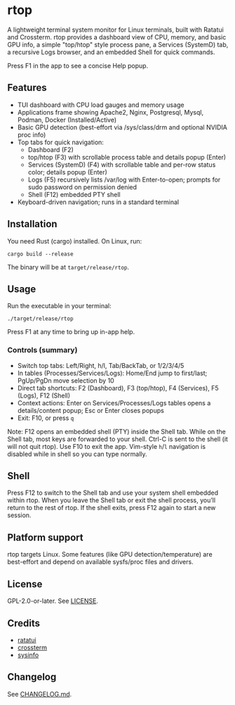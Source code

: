 # rtop

A lightweight terminal system monitor for Linux terminals, built with Ratatui and Crossterm. rtop provides a dashboard view of CPU, memory, and basic GPU info, a simple "top/htop" style process pane, a Services (SystemD) tab, a recursive Logs browser, and an embedded Shell for quick commands.

Press F1 in the app to see a concise Help popup.

## Features
- TUI dashboard with CPU load gauges and memory usage
- Applications frame showing Apache2, Nginx, Postgresql, Mysql, Podman, Docker (Installed/Active)
- Basic GPU detection (best-effort via /sys/class/drm and optional NVIDIA proc info)
- Top tabs for quick navigation:
  - Dashboard (F2)
  - top/htop (F3) with scrollable process table and details popup (Enter)
  - Services (SystemD) (F4) with scrollable table and per-row status color; details popup (Enter)
  - Logs (F5) recursively lists /var/log with Enter-to-open; prompts for sudo password on permission denied
  - Shell (F12) embedded PTY shell
- Keyboard-driven navigation; runs in a standard terminal

## Installation
You need Rust (cargo) installed. On Linux, run:

```
cargo build --release
```

The binary will be at `target/release/rtop`.

## Usage
Run the executable in your terminal:

```
./target/release/rtop
```

Press F1 at any time to bring up in-app help.

### Controls (summary)
- Switch top tabs: Left/Right, h/l, Tab/BackTab, or 1/2/3/4/5
- In tables (Processes/Services/Logs): Home/End jump to first/last; PgUp/PgDn move selection by 10
- Direct tab shortcuts: F2 (Dashboard), F3 (top/htop), F4 (Services), F5 (Logs), F12 (Shell)
- Context actions: Enter on Services/Processes/Logs tables opens a details/content popup; Esc or Enter closes popups
- Exit: F10, or press `q`

Note: F12 opens an embedded shell (PTY) inside the Shell tab. While on the Shell tab, most keys are forwarded to your shell. Ctrl-C is sent to the shell (it will not quit rtop). Use F10 to exit the app. Vim-style `h`/`l` navigation is disabled while in shell so you can type normally.

## Shell
Press F12 to switch to the Shell tab and use your system shell embedded within rtop. When you leave the Shell tab or exit the shell process, you’ll return to the rest of rtop. If the shell exits, press F12 again to start a new session.

## Platform support
rtop targets Linux. Some features (like GPU detection/temperature) are best-effort and depend on available sysfs/proc files and drivers.

## License
GPL-2.0-or-later. See [LICENSE](LICENSE).

## Credits
- [ratatui](https://github.com/ratatui-org/ratatui)
- [crossterm](https://github.com/crossterm-rs/crossterm)
- [sysinfo](https://github.com/GuillaumeGomez/sysinfo)

## Changelog
See [CHANGELOG.md](CHANGELOG.md).
